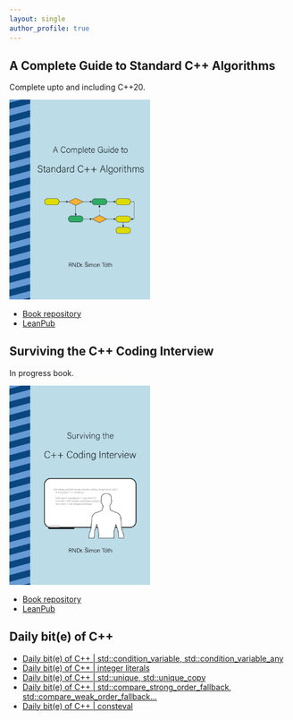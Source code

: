 ```yaml
---
layout: single
author_profile: true
---
```


## A Complete Guide to Standard C++ Algorithms

Complete upto and including C++20.

[<img src="assets/images/book_algorithms_cover.png" width="50%">](https://leanpub.com/cpp-algorithms-guide)

- [Book repository](https://github.com/HappyCerberus/book-cpp-algorithms)
- [LeanPub](https://leanpub.com/cpp-algorithms-guide)

## Surviving the C++ Coding Interview

In progress book.

[<img src="assets/images/book_coding_interview_cover.png" width="50%">](https://leanpub.com/cpp-coding-interview)

- [Book repository](https://leanpub.com/cpp-coding-interview)
- [LeanPub](https://leanpub.com/cpp-coding-interview)

## Daily bit(e) of C++

<ul>
<!-- SUBSTACK:START --><li><a href="https://medium.com/@simontoth/daily-bit-e-of-c-std-condition-variable-std-condition-variable-any-4e57564f0341?source=rss-1e1de1006a93------2">Daily bit&lpar;e&rpar; of C++ | std::condition_variable, std::condition_variable_any</a></li><li><a href="https://medium.com/@simontoth/daily-bit-e-of-c-integer-literals-87286e696e57?source=rss-1e1de1006a93------2">Daily bit&lpar;e&rpar; of C++ | integer literals</a></li><li><a href="https://medium.com/@simontoth/daily-bit-e-of-c-std-unique-std-unique-copy-13cedc032539?source=rss-1e1de1006a93------2">Daily bit&lpar;e&rpar; of C++ | std::unique, std::unique_copy</a></li><li><a href="https://medium.com/@simontoth/daily-bit-e-of-c-std-compare-strong-order-fallback-std-compare-weak-order-fallback-b3367d7d6658?source=rss-1e1de1006a93------2">Daily bit&lpar;e&rpar; of C++ | std::compare_strong_order_fallback, std::compare_weak_order_fallback…</a></li><li><a href="https://medium.com/@simontoth/daily-bit-e-of-c-consteval-9326db28f3d5?source=rss-1e1de1006a93------2">Daily bit&lpar;e&rpar; of C++ | consteval</a></li><!-- SUBSTACK:END -->
</ul>